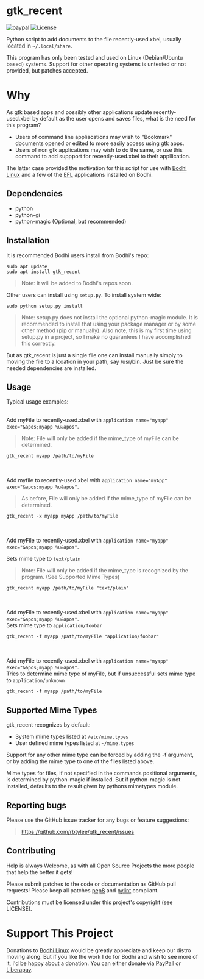 # gtk_recent
[![paypal](https://www.paypalobjects.com/en_US/i/btn/btn_donate_SM.gif)](https://www.paypal.com/paypalme/rbtylee)  [![License](http://img.shields.io/badge/license-GPLv3-blue.svg?colorB=9977bb&style=plastic)](https://github.com/rbtylee/gtk_recent/blob/master/LICENSE)


Python script to add documents to the file recently-used.xbel, usually located in `~/.local/share`.

This program has only been tested and used on Linux (Debian/Ubuntu based) systems. Support for other operating systems is untested or not provided, but patches accepted.

# Why

As gtk based apps and possibly other applications update recently-used.xbel by default as the user opens and saves files, what is the need for this program?

* Users of command line appliacations may wish to "Bookmark" documents opened or edited to more easily access using gtk apps.
* Users of non gtk applications may wish to do the same, or use this command to add suppport for recently-used.xbel to their appllication.

The latter case provided the motivation for this script for use with [Bodhi Linux](https://www.bodhilinux.com/) and a few of the [EFL](https://www.enlightenment.org/about-efl.md) applications installed on Bodhi.

## Dependencies

* python
* python-gi
* python-magic (Optional, but recommended)

## Installation

It is recommended Bodhi users install from Bodhi's repo:

```ShellSession
sudo apt update
sudo apt install gtk_recent
```
> Note: It will be added to Bodhi's repos soon.

Other users can install using `setup.py`. To install system wide:


```ShellSession
sudo python setup.py install 
```
> Note: setup.py does not install the optional python-magic module. It is recommended to install that using your package manager or by some other method (pip or manually). Also note, this is my first time using setup.py in a project, so I make no guarantees I have accomplished this correctly.

But as gtk_recent is just a single file one can install manually simply to moving the file to a lcoation in your path, say /usr/bin. Just be sure the needed dependencies are installed.

## Usage

Typical usage examples:<br><br>



Add myFile to recently-used.xbel with `application name="myapp" exec="&apos;myapp %u&apos"`.
>Note: File will only be added if the mime_type of myFile can be determined.

`gtk_recent myapp /path/to/myFile`


<br><br>Add myfile to recently-used.xbel with `application name="myApp" exec="&apos;myapp %u&apos"`.

>As before, File will only be added if the mime_type of myFile can be determined.

`gtk_recent -x myapp myApp /path/to/myFile`

<br><br>Add myFile to recently-used.xbel with `application name="myapp" exec="&apos;myapp %u&apos"`.

Sets mime type to `text/plain`
>Note: File will only be added if the mime_type is recognized by the program. (See Supported Mime Types)

`gtk_recent myapp /path/to/myFile "text/plain"`


<br><br>Add myFile to recently-used.xbel with `application name="myapp" exec="&apos;myapp %u&apos"`.
<br>Sets mime type to `application/foobar`

`gtk_recent -f myapp /path/to/myFile "application/foobar"`


<br><br>Add myFile to recently-used.xbel with `application name="myapp" exec="&apos;myapp %u&apos"`.
<br>Tries to determine mime type of myFile, but if unsuccessful sets mime type to `application/unknown`

`gtk_recent -f myapp /path/to/myFile`

## Supported Mime Types

gtk_recent recognizes by default:

* System mime types listed at `/etc/mime.types`
* User defined mime types listed at `~/mime.types`

Support for any other mime type can be forced by adding the -f argument, or by adding the mime type to one of the files listed above.

Mime types for files, if not specified in the commands positional arguments, is determined by python-magic if installed. But if python-magic is not installed, defaults to the result given by pythons mimetypes module.

## Reporting bugs

Please use the GitHub issue tracker for any bugs or feature suggestions:

> <https://github.com/rbtylee/gtk_recent/issues>

## Contributing

Help is always Welcome, as with all Open Source Projects the more people that help the better it gets!

Please submit patches to the code or documentation as GitHub pull requests! 
Please keep all patches [pep8](https://pypi.org/project/pep8/) and [pylint](https://www.pylint.org/) compliant.

Contributions must be licensed under this project's copyright (see LICENSE). 

# Support This Project

Donations to [Bodhi Linux](https://www.bodhilinux.com/donate/) would be greatly appreciate and keep our distro moving along. But if you like the work I do for Bodhi and wish to see more of it, I'd be happy about a donation. You can either donate via [PayPall](https://www.paypal.com/paypalme/rbtylee) or [Liberapay](https://liberapay.com/ylee/). 



